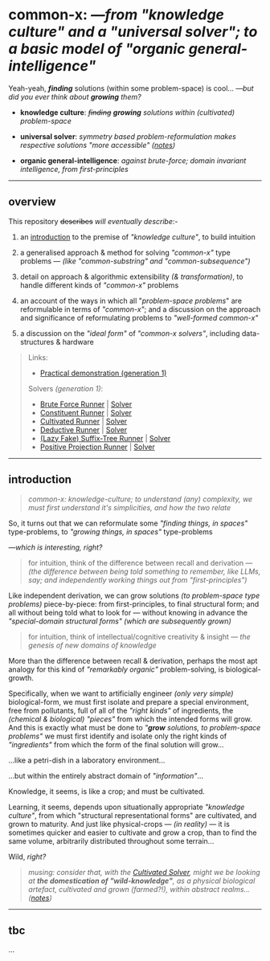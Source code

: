 # common-x: *—from "knowledge culture" and a "universal solver"; to a basic model of "organic general-intelligence"*

Yeah-yeah, ***finding*** solutions (within some problem-space) is cool... *—but did you ever think about **growing** them?*

-  **knowledge culture**:  *~~finding~~ **growing** solutions within (cultivated) problem-space*

- **universal solver**:  *symmetry based problem-reformulation makes respective solutions "more accessible" ([notes](./notes/universal%20solver.md))*

- **organic general-intelligence**:  *against brute-force; domain invariant intelligence, from first-principles*

---
## overview

This repository ~~describes~~ *will eventually describe*:-

1. an [introduction](#introduction) to the premise of *"knowledge culture"*, to build intuition

2. a generalised approach & method for solving *"common-x"* type problems — *(like "common-substring" and "common-subsequence")*

3. detail on approach & algorithmic extensibility *(& transformation)*, to handle different kinds of *"common-x"* problems

4. an account of the ways in which all "*problem-space problems*" are reformulable in terms of *"common-x"*; and a discussion on the approach and significance of reformulating problems to *"well-formed common-x"*

5. a discussion on the *"ideal form"* of *"common-x solvers"*, including data-structures & hardware

> Links:
> - [Practical demonstration (generation 1)](./src/main.ts)
> 
> Solvers *(generation 1)*:
>  - [Brute Force Runner](./src/runners/bruteForceRunner.ts) | [Solver](./src/solvers/BruteForceSolver.ts)
>  - [Constituent Runner](./src/runners/constituientRunner.ts) | [Solver](./src/solvers/ConstituientSolver.ts)
>  - [Cultivated Runner](./src/runners/cultivatedRunner.ts) | [Solver](./src/solvers/CultivatedSolver.ts)
>  - [Deductive Runner](./src/runners/deductiveRunner.ts) | [Solver](./src/solvers/DeductiveResolver.ts)
>  - [(Lazy Fake) Suffix-Tree Runner](./src/runners/lazyFakeSuffixTreeRunner.ts) | [Solver](./src/solvers/LazyFakeSuffixTreeSolver.ts)
>  - [Positive Projection Runner](./src/runners/projectionSolver.ts) | [Solver](./src/solvers/ProjectionSolver.ts)

---

## introduction
> *common-x: knowledge-culture; to understand (any) complexity, we must first understand it's simplicities, and how the two relate*

So, it turns out that we can reformulate some *"finding things, in spaces"* type-problems, to *"growing things, in spaces"* type-problems

*—which is interesting, right?*

> for intuition, think of the difference between recall and derivation — *(the difference between being told something to remember, like LLMs, say; and independently working things out from "first-principles")*

Like independent derivation, we can grow solutions *(to problem-space type problems)* piece-by-piece: from first-principles, to final structural form; and all without being told what to look for — without knowing in advance the *"special-domain structural forms" (which are subsequently grown)*

> for intuition, think of intellectual/cognitive creativity & insight — *the genesis of new domains of knowledge*

More than the difference between recall & derivation, perhaps the most apt analogy for this kind of *"remarkably organic"* problem-solving, is biological-growth.

Specifically, when we want to artificially engineer *(only very simple)* biological-form, we must first isolate and prepare a special environment, free from pollutants, full of all of the *"right kinds"* of ingredients, the *(chemical & biological)* *"pieces"* from which the intended forms will grow. And this is exactly what must be done to *"**grow** solutions, to problem-space problems"* we must first identify and isolate only the right kinds of *"ingredients"* from which the form of the final solution will grow...

...like a petri-dish in a laboratory environment...

...but within the entirely abstract domain of *"information"*...

Knowledge, it seems, is like a crop; and must be cultivated.

Learning, it seems, depends upon situationally appropriate *"knowledge culture"*, from which "structural representational forms" are cultivated, and grown to maturity. And just like physical-crops — *(in reality)* — it is sometimes quicker and easier to cultivate and grow a crop, than to find the same volume, arbitrarily distributed throughout some terrain...

Wild, *right?*

> *musing: consider that, with the [Cultivated Solver](./src/runners/cultivatedRunner.ts), might we be looking at **the domestication of "wild-knowledge"**, as a physical biological artefact, cultivated and grown (farmed?!), within abstract realms... ([notes](./notes/cultivated%20solver.md))*


---

## tbc

...





